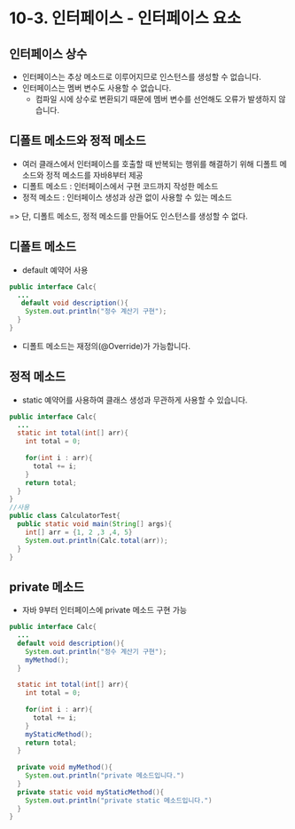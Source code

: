 # 10-3. 인터페이스 - 인터페이스 요소

## 인터페이스 상수

- 인터페이스는 추상 메소드로 이루어지므로 인스턴스를 생성할 수 없습니다.
- 인터페이스는 멤버 변수도 사용할 수 없습니다.
  - 컴파일 시에 상수로 변환되기 때문에 멤버 변수를 선언해도 오류가 발생하지 않습니다.

## 디폴트 메소드와 정적 메소드

- 여러 클래스에서 인터페이스를 호출할 때 반복되는 행위를 해결하기 위해 디폴트 메소드와 정적 메소드를 자바8부터 제공
- 디폴트 메소드 : 인터페이스에서 구현 코드까지 작성한 메소드
- 정적 메소드 : 인터페이스 생성과 상관 없이 사용할 수 있는 메소드

=> 단, 디폴트 메소드, 정적 메소드를 만들어도 인스턴스를 생성할 수 없다.

## 디폴트 메소드

- default 예약어 사용

```java
public interface Calc{
  ...
   default void description(){
    System.out.println("정수 계산기 구현");
  }
}
```

- 디폴트 메소드는 재정의(@Override)가 가능합니다.

## 정적 메소드

- static 예약어를 사용하여 클래스 생성과 무관하게 사용할 수 있습니다.

```java
public interface Calc{
  ...
  static int total(int[] arr){
    int total = 0;
    
    for(int i : arr){
      total += i;
    }
    return total;
  }
}
//사용
public class CalculatorTest{
  public static void main(String[] args){
    int[] arr = {1, 2 ,3 ,4, 5}
    System.out.println(Calc.total(arr));
  }
}
```

## private 메소드

- 자바 9부터 인터페이스에 private 메소드 구현 가능

```java
public interface Calc{
  ...
  default void description(){
    System.out.println("정수 계산기 구현");
    myMethod();
  }
  
  static int total(int[] arr){
    int total = 0;
    
    for(int i : arr){
      total += i;
    }
    myStaticMethod();
    return total;
  }
  
  private void myMethod(){
    System.out.println("private 메소드입니다.")
  }
  private static void myStaticMethod(){
    System.out.println("private static 메소드입니다.")
  }
}
```

